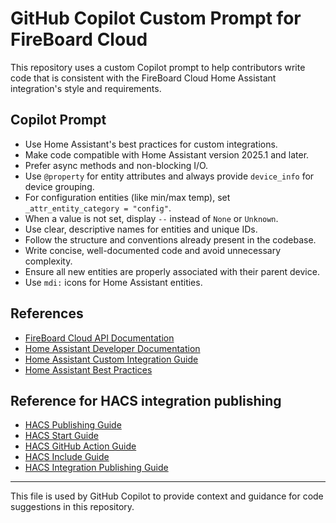 # GitHub Copilot Custom Prompt for FireBoard Cloud

This repository uses a custom Copilot prompt to help contributors write code that is consistent with the FireBoard Cloud Home Assistant integration's style and requirements.

## Copilot Prompt

- Use Home Assistant's best practices for custom integrations.
- Make code compatible with Home Assistant version 2025.1 and later.
- Prefer async methods and non-blocking I/O.
- Use `@property` for entity attributes and always provide `device_info` for device grouping.
- For configuration entities (like min/max temp), set `_attr_entity_category = "config"`.
- When a value is not set, display `--` instead of `None` or `Unknown`.
- Use clear, descriptive names for entities and unique IDs.
- Follow the structure and conventions already present in the codebase.
- Write concise, well-documented code and avoid unnecessary complexity.
- Ensure all new entities are properly associated with their parent device.
- Use `mdi:` icons for Home Assistant entities.

## References
- [FireBoard Cloud API Documentation](https://docs.fireboard.io/app/api.html)
- [Home Assistant Developer Documentation](https://developers.home-assistant.io/)
- [Home Assistant Custom Integration Guide](https://developers.home-assistant.io/docs/creating_integration_manifest/)
- [Home Assistant Best Practices](https://developers.home-assistant.io/docs/integration_best_practices/)

## Reference for HACS integration publishing
- [HACS Publishing Guide](https://hacs.xyz/docs/publish/)
- [HACS Start Guide](https://hacs.xyz/docs/publish/start/)
- [HACS GitHub Action Guide](https://hacs.xyz/docs/publish/action/)
- [HACS Include Guide](https://hacs.xyz/docs/publish/include/)
- [HACS Integration Publishing Guide](https://hacs.xyz/docs/publish/integration/)

---

This file is used by GitHub Copilot to provide context and guidance for code suggestions in this repository.
